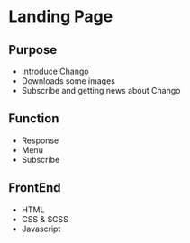 # Landing Page

## Purpose

- Introduce Chango
- Downloads some images
- Subscribe and getting news about Chango

## Function

- Response
- Menu
- Subscribe

## FrontEnd

- HTML
- CSS & SCSS
- Javascript
